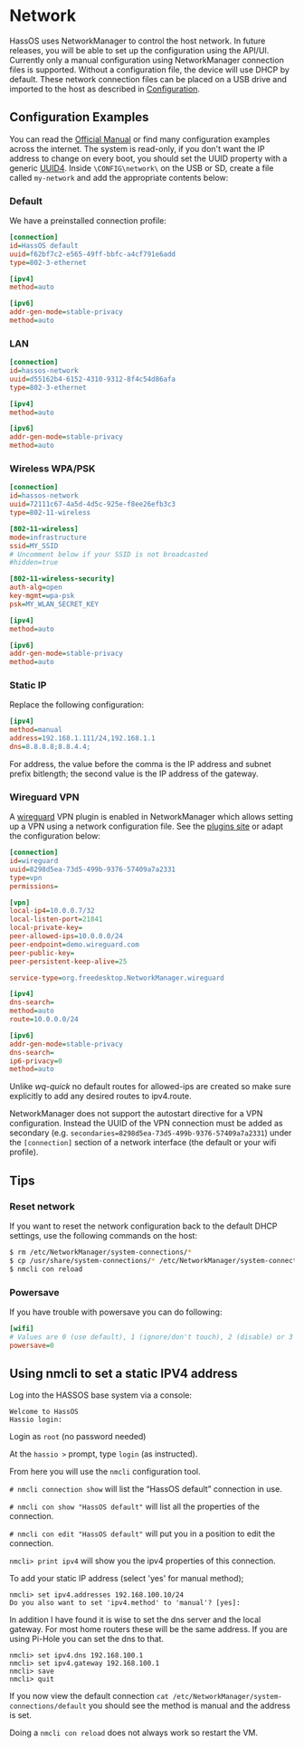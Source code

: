 # Network

HassOS uses NetworkManager to control the host network. In future releases, you will be able to set up the configuration using the API/UI. Currently only a manual configuration using NetworkManager connection files is supported. Without a configuration file, the device will use DHCP by default. These network connection files can be placed on a USB drive and imported to the host as described in [Configuration][configuration-usb].

## Configuration Examples

You can read the [Official Manual][keyfile] or find many configuration examples across the internet. The system is read-only, if you don't want the IP address to change on every boot, you should set the UUID property with a generic [UUID4][uuid]. Inside `\CONFIG\network\` on the USB or SD, create a file called `my-network` and add the appropriate contents below:

### Default

We have a preinstalled connection profile:

```ini
[connection]
id=HassOS default
uuid=f62bf7c2-e565-49ff-bbfc-a4cf791e6add
type=802-3-ethernet

[ipv4]
method=auto

[ipv6]
addr-gen-mode=stable-privacy
method=auto
```

### LAN

```ini
[connection]
id=hassos-network
uuid=d55162b4-6152-4310-9312-8f4c54d86afa
type=802-3-ethernet

[ipv4]
method=auto

[ipv6]
addr-gen-mode=stable-privacy
method=auto
```

### Wireless WPA/PSK

```ini
[connection]
id=hassos-network
uuid=72111c67-4a5d-4d5c-925e-f8ee26efb3c3
type=802-11-wireless

[802-11-wireless]
mode=infrastructure
ssid=MY_SSID
# Uncomment below if your SSID is not broadcasted
#hidden=true

[802-11-wireless-security]
auth-alg=open
key-mgmt=wpa-psk
psk=MY_WLAN_SECRET_KEY

[ipv4]
method=auto

[ipv6]
addr-gen-mode=stable-privacy
method=auto
```

### Static IP

Replace the following configuration:

```ini
[ipv4]
method=manual
address=192.168.1.111/24,192.168.1.1
dns=8.8.8.8;8.8.4.4;
```
For address, the value before the comma is the IP address and subnet prefix bitlength; the second value is the IP address of the gateway.

### Wireguard VPN

A [wireguard](https://www.wireguard.com/) VPN plugin is enabled in NetworkManager which allows setting up a VPN using a network configuration file.  See the [plugins site](https://github.com/max-moser/network-manager-wireguard) or adapt the configuration below:

```ini
[connection]
id=wireguard
uuid=8298d5ea-73d5-499b-9376-57409a7a2331
type=vpn
permissions=

[vpn]
local-ip4=10.0.0.7/32
local-listen-port=21841
local-private-key=
peer-allowed-ips=10.0.0.0/24
peer-endpoint=demo.wireguard.com
peer-public-key=
peer-persistent-keep-alive=25

service-type=org.freedesktop.NetworkManager.wireguard

[ipv4]
dns-search=
method=auto
route=10.0.0.0/24

[ipv6]
addr-gen-mode=stable-privacy
dns-search=
ip6-privacy=0
method=auto

```

Unlike *wq-quick* no default routes for allowed-ips are created so make sure explicitly to add any desired routes to ipv4.route.

NetworkManager does not support the autostart directive for a VPN configuration. Instead the UUID of the VPN connection must be added as secondary  (e.g. `secondaries=8298d5ea-73d5-499b-9376-57409a7a2331`) under the `[connection]` section of a network interface (the default or your wifi profile). 


## Tips

### Reset network

If you want to reset the network configuration back to the default DHCP settings, use the following commands on the host:

```bash
$ rm /etc/NetworkManager/system-connections/*
$ cp /usr/share/system-connections/* /etc/NetworkManager/system-connections/
$ nmcli con reload
```

### Powersave

If you have trouble with powersave you can do following:

```ini
[wifi]
# Values are 0 (use default), 1 (ignore/don't touch), 2 (disable) or 3 (enable).
powersave=0
```
## Using nmcli to set a static IPV4 address

Log into the HASSOS base system via a console:

```
Welcome to HassOS
Hassio login:
```
Login as `root` (no password needed)

At the `hassio >` prompt, type `login` (as instructed).

From here you will use the `nmcli` configuration tool.

`# nmcli connection show` will list the “HassOS default” connection in use.

`# nmcli con show "HassOS default"` will list all the properties of the connection.

`# nmcli con edit "HassOS default"` will put you in a position to edit the connection.

`nmcli> print ipv4` will show you the ipv4 properties of this connection.

To add your static IP address (select 'yes' for manual method);
```
nmcli> set ipv4.addresses 192.168.100.10/24
Do you also want to set 'ipv4.method' to 'manual'? [yes]:
```
In addition I have found it is wise to set the dns server and the local gateway.  For most home routers these will be the same address.  If you are using Pi-Hole you can set the dns to that.
```
nmcli> set ipv4.dns 192.168.100.1
nmcli> set ipv4.gateway 192.168.100.1
nmcli> save
nmcli> quit
```

If you now view the default connection `cat /etc/NetworkManager/system-connections/default` you should see the method is manual and the address is set.

Doing a `nmcli con reload` does not always work so restart the VM.

[keyfile]: https://developer.gnome.org/NetworkManager/stable/nm-settings.html
[configuration-usb]: configuration.md
[uuid]: https://www.uuidgenerator.net/
